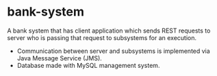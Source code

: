 # bank-system
A bank system that has client application which sends REST requests to server who is passing that request to subsystems for an execution.
- Communication between server and subsystems is implemented via Java Message Service (JMS).
- Database made with MySQL management system.


